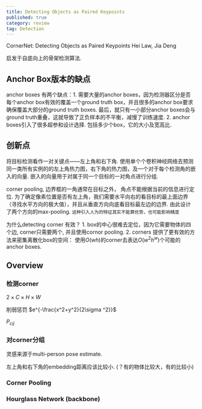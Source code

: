 ```yaml
---
title: Detecting Objects as Paired Keypoints
published: true
category: review
tag: Detection
---
```


CornerNet: Detecting Objects as Paired Keypoints Hei Law, Jia Deng

启发于自底向上的骨架检测算法.

## Anchor Box版本的缺点

anchor boxes 有两个缺点：1. 需要大量的anchor boxes，因为检测器区分是否每个anchor box有效的覆盖一个ground truth box，并且很多的anchor box要求确保覆盖大部分的ground truth boxes. 最后，就只有一小部分anchor boxes会与ground truth重叠，这就导致了正负样本的不平衡，减慢了训练速度. 2. anchor boxes引入了很多超参和设计选择. 包括多少个box，它的大小及宽高比.

## 创新点

将目标检测看作一对关键点——左上角和右下角. 使用单个个卷积神经网络去预测同一类所有实例的的左上角热力图，右下角的热力图，及一个对于每个检测角的嵌入的向量. 嵌入的向量用于对属于同一个目标的一对角点进行分组.

corner pooling, 边界框的一角通常在目标之外， 角点不能根据当前的信息进行定位. 为了确定像素位置是否有左上角，我们需要水平向右的看目标的最上面边界（寻找水平方向的极大值），并且从垂直方向向底看目标最左边的边界.  由此设计了两个方向的max-pooling. `这种引入人为的特征其实不能算优势，也可能影响精度`

为什么detecting corner 有效？ 1. box的中心很难去定位，因为它需要物体的四个边, corner只需要两个, 并且使用cornor pooling. 2. corners 提供了更有效的方法来密集离散化box的空间： 使用$O(wh)$的corner去表达$O(w^2h^w)$个可能的anchor boxes.


## Overview



### 检测corner
$2\times C\times H\times W$

削弱惩罚 $e^{-\frac{x^2+y^2}{2\sigma ^2}}$

$P_{cij}$

### 对corner分组
灵感来源于multi-person pose estimate.

左上角和右下角的embedding距离应该比较小. (？有的物体比较大，有的比较小)

### Corner Pooling

### Hourglass Network (backbone)
